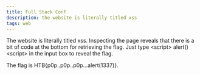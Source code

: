 ```yaml
---
title: Full Stack Conf
description: the website is literally titled xss
tags: web
---
```


The website is literally titled xss. Inspecting the page reveals that there is a bit of code at the bottom for retrieving the flag. Just type \<script\> alert() \<script\> in the input box to reveal the flag.

The flag is HTB{p0p..p0p..p0p...alert(1337)}. 